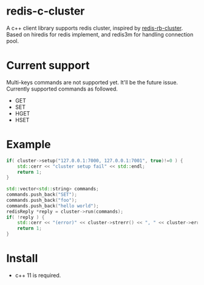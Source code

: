 # redis-c-cluster

A c++ client library supports redis cluster, inspired by [redis-rb-cluster].
Based on hiredis for redis implement, and redis3m for handling connection pool.

[redis-rb-cluster]: https://github.com/antirez/redis-rb-cluster

# Current support

Multi-keys commands are not supported yet. It'll be the future issue.
Currently supported commands as followed.
* GET
* SET
* HGET
* HSET

# Example
```cpp
if( cluster->setup("127.0.0.1:7000, 127.0.0.1:7001", true)!=0 ) {
    std::cerr << "cluster setup fail" << std::endl;
    return 1;
}
 
std::vector<std::string> commands;
commands.push_back("SET");   
commands.push_back("foo");   
commands.push_back("hello world");
redisReply *reply = cluster->run(commands);
if( !reply ) {
    std::cerr << "(error)" << cluster->strerr() << ", " << cluster->err() << std::endl;
    return 1;
}
```

# Install
* c++ 11 is required.

